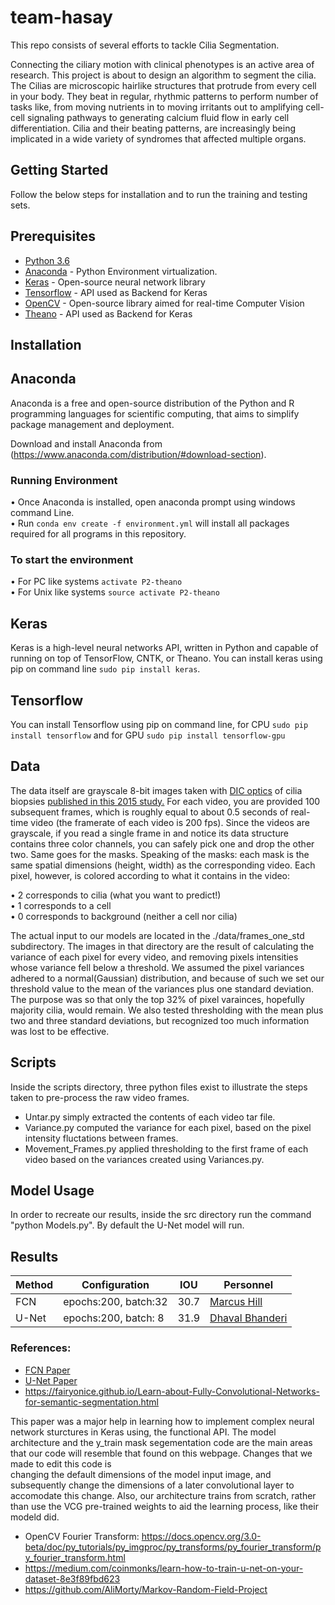 # team-hasay

This repo consists of several efforts to tackle Cilia Segmentation. 

Connecting the ciliary motion with clinical phenotypes is an active area of research. This project is about to design an algorithm to segment the cilia. The Cilias are microscopic hairlike structures that protrude from every cell in your body. They beat in regular, rhythmic patterns to perform number of tasks like, from moving nutrients in to moving irritants out to amplifying cell-cell signaling pathways to generating calcium fluid flow in early cell differentiation. Cilia and their beating patterns, are increasingly being implicated in a wide variety of syndromes that affected multiple organs.

## Getting Started

Follow the below steps for installation and to run the training and testing sets.

## Prerequisites

- [Python 3.6](https://www.python.org/downloads/release/python-360/)
- [Anaconda](https://www.anaconda.com/) - Python Environment virtualization.
- [Keras](https://keras.io/#installation) - Open-source neural network library
- [Tensorflow](https://www.tensorflow.org/) - API used as Backend for Keras
- [OpenCV](https://opencv.org/) - Open-source library aimed for real-time Computer Vision
- [Theano](http://www.deeplearning.net/software/theano/) - API used as Backend for Keras

## Installation

## Anaconda 

Anaconda is a free and open-source distribution of the Python and R programming languages for scientific computing, that aims to simplify package management and deployment.

Download and install Anaconda from (https://www.anaconda.com/distribution/#download-section). 

### Running Environment

•	Once Anaconda is installed, open anaconda prompt using windows command Line.\
•	Run ```conda env create -f environment.yml``` will install all packages required for all programs in this repository.

### To start the environment 

•	For PC like systems ```activate P2-theano```\
•	For Unix like systems ```source activate P2-theano```

## Keras 

Keras is a high-level neural networks API, written in Python and capable of running on top of TensorFlow, CNTK, or Theano. You can install keras using pip on command line ```sudo pip install keras```.

## Tensorflow 

You can install Tensorflow using pip on command line, for CPU ```sudo pip install tensorflow``` and for GPU ```sudo pip install tensorflow-gpu```

## Data 

The data itself are grayscale 8-bit images taken with [DIC optics](https://en.wikipedia.org/wiki/Differential_interference_contrast_microscopy) of cilia biopsies [published in this 2015 study.](http://stm.sciencemag.org/content/7/299/299ra124) For each video, you are provided 100 subsequent frames, which is roughly equal to about 0.5 seconds of real-time video (the framerate of each video is 200 fps). Since the videos are grayscale, if you read a single frame in and notice its data structure contains three color channels, you can safely pick one and drop the other two. Same goes for the masks. Speaking of the masks: each mask is the same spatial dimensions (height, width) as the corresponding video. Each pixel, however, is colored according to what it contains in the video:

•	2 corresponds to cilia (what you want to predict!)\
•	1 corresponds to a cell\
•	0 corresponds to background (neither a cell nor cilia)

The actual input to our models are located in the ./data/frames_one_std subdirectory. The images in that directory are the result of
calculating the variance of each pixel for every video, and removing pixels intensities whose variance fell below a threshold. 
We assumed the pixel variances adhered to a normal(Gaussian) distribution, and because of such we set our threshold value to the mean 
of the variances plus one standard deviation. The purpose was so that only the top 32% of pixel varainces, hopefully majority cilia,
would remain. We also tested thresholding with the mean plus two and three standard deviations, but recognized too much information
was lost to be effective.

## Scripts
Inside the scripts directory, three python files exist to illustrate the steps taken to pre-process the raw video frames.

- Untar.py simply extracted the contents of each video tar file.
- Variance.py  computed the variance for each pixel, based on the pixel intensity fluctations between frames.
- Movement_Frames.py applied thresholding to the first frame of each video based on the variances created using Variances.py.

## Model Usage
In order to recreate our results, inside the src directory run the command "python Models.py". By default the U-Net model will run.

## Results 

| Method |     Configuration    |   IOU    |     Personnel    |
|--------|----------------------|----------|------------------|
|  FCN   | epochs:200, batch:32 |   30.7   | [Marcus Hill](https://github.com/Tallcus)    |
|  U-Net | epochs:200, batch: 8 |   31.9   | [Dhaval Bhanderi](https://github.com/dvlbhanderi)|

### References:

- [FCN Paper](https://people.eecs.berkeley.edu/~jonlong/long_shelhamer_fcn.pdf)
- [U-Net Paper](https://arxiv.org/pdf/1505.04597.pdf)
- https://fairyonice.github.io/Learn-about-Fully-Convolutional-Networks-for-semantic-segmentation.html

This paper was a major help in learning how to implement complex neural network sturctures in Keras using,
the functional API. The model architecture and the y_train mask segementation code are the main areas that
our code will resemble that found on this webpage. Changes that we made to edit this code is  
changing the default dimensions of the model input image, and subsequently change the dimensions of a later
convolutional layer to accomodate this change. Also, our architecture trains from scratch, rather than use
the VCG pre-trained weights to aid the learning process, like their modeld did.

- OpenCV Fourier Transform: https://docs.opencv.org/3.0-beta/doc/py_tutorials/py_imgproc/py_transforms/py_fourier_transform/py_fourier_transform.html
- https://medium.com/coinmonks/learn-how-to-train-u-net-on-your-dataset-8e3f89fbd623
- https://github.com/AliMorty/Markov-Random-Field-Project
